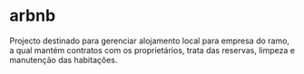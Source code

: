 # arbnb
Projecto destinado para gerenciar alojamento local para empresa do ramo, a qual mantém contratos com os proprietários, trata das reservas, limpeza e manutenção das habitações.
